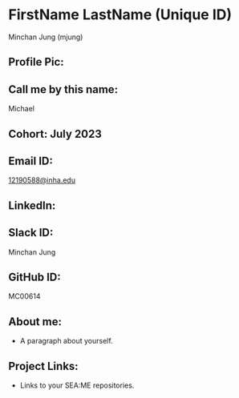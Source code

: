 # FirstName LastName (Unique ID)
Minchan Jung (mjung)
## Profile Pic: 
## Call me by this name: 
Michael
## Cohort: July 2023
## Email ID:
12190588@inha.edu
## LinkedIn:
## Slack ID: 
Minchan Jung
## GitHub ID:
MC00614
## About me: 
- A paragraph about yourself.
## Project Links:
- Links to your SEA:ME repositories.